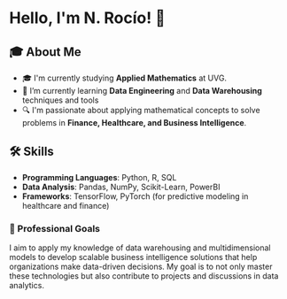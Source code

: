 # Hello, I'm N. Rocío! 👋

## 🎓 About Me
- 🎓 I'm currently studying **Applied Mathematics** at UVG.
- 🌱 I’m currently learning **Data Engineering** and **Data Warehousing** techniques and tools 
- 🔍 I'm passionate about applying mathematical concepts to solve problems in **Finance, Healthcare, and Business Intelligence**.

## 🛠 Skills
- **Programming Languages**: Python, R, SQL
- **Data Analysis**: Pandas, NumPy, Scikit-Learn, PowerBI
- **Frameworks**: TensorFlow, PyTorch (for predictive modeling in healthcare and finance)

### 💼 Professional Goals

I aim to apply my knowledge of data warehousing and multidimensional models to develop scalable business intelligence solutions that help organizations make data-driven decisions. My goal is to not only master these technologies but also contribute to projects and discussions in data analytics.


